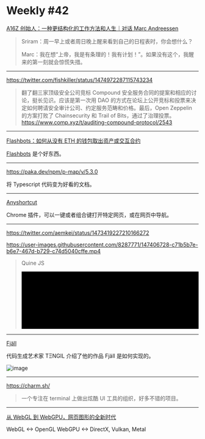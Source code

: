 # Weekly #42

[A16Z 创始人：一种更结构化的工作方法和人生｜对话 Marc Andreessen](https://mp.weixin.qq.com/s/AEuo224AGt1hZafv3hoUjQ)

> Sriram：周一早上或者周日晚上醒来看到自己的日程表时，你会想什么？
>
> Marc：我在想“上帝，我是有条理的！我有计划！”。如果没有这个，我醒来的第一刻就会惊慌失措。

---

https://twitter.com/fishkiller/status/1474972287115743234

> 翻了翻三家顶级安全公司竞标 Compound 安全服务合同的提案和相应的讨论，挺长见识。应该是第一次用 DAO 的方式在论坛上公开竞标和投票来决定如何聘请安全审计公司、约定服务范畴和价格。最后，Open Zeppelin 的方案打败了 Chainsecurity 和 Trail of Bits，通过了治理投票。
> https://www.comp.xyz/t/auditing-compound-protocol/2543

---

[Flashbots：如何从没有 ETH 的钱包取出资产或交互合约](https://mirror.xyz/dfarm.eth/tYE_xzUJSaP2N_NElM0gpOmzZonb75EdC4QTiu0FK1M)

[Flashbots](https://github.com/flashbots/pm) 是个好东西。

---

https://paka.dev/npm/p-map/v/5.3.0

将 Typescript 代码变为好看的文档。

---

[Anyshortcut](https://anyshortcut.com/)

Chrome 插件，可以一键或者组合键打开特定网页，或在网页中导航。

---

https://twitter.com/aemkei/status/1473419227210166272

https://user-images.githubusercontent.com/8287771/147406728-c71b5b7e-b6e7-467d-b729-c74d5040cffe.mp4

> Quine JS
>
> <pre id=p style=background:#000><svg onload='setInterval(f=n=>{for(t++,o=i=1;i++<476;o+=i%30?([(f+"")[i%195],"o"][c=0|(h=v=>(M=Math).hypot(i/30-8+3*M.sin(t/8/v),i%30/2-7+4*M.cos(t/9/v)))(7)*h(9)*h(6)/52]||".").fontcolor(c?c>2:n):"\n");p.innerHTML=o},t=1)'>

---

[Fjäll](https://mirror.xyz/tengil.eth/QD_AxmNl4zyCm2-MG2FUlJemjY_jw5HOkntQC92Scks)

代码生成艺术家 TΞNGIL 介绍了他的作品 Fjäll 是如何实现的。

![image](https://images.mirror-media.xyz/nft/iRePZDIPR96SbumQWeHpC.png)

---

https://charm.sh/

> 一个专注在 terminal 上做出炫酷 UI 工具的组织，好多不错的项目。

---

[从 WebGL 到 WebGPU，网页图形的全新时代](https://mp.weixin.qq.com/s/4LfaNHP77s9n9SghucYoaA)

WebGL <-> OpenGL
WebGPU <-> DirectX, Vulkan, Metal
